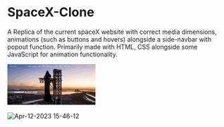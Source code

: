 # SpaceX-Clone

A Replica of the current spaceX website with correct media dimensions, animations (such as buttons and hovers) alongside a side-navbar with popout function. Primarily made with HTML, CSS alongside some JavaScript for animation functionality. 

<img src="./assets/Apr-12-2023 15-46-12.gif" width="200">


![Apr-12-2023 15-46-12](https://user-images.githubusercontent.com/113186634/231496182-6dd70470-e216-4a0c-bc1a-d503b6ccf7db.gif)
